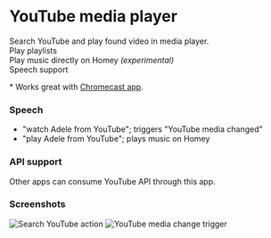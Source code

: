 # YouTube media player

Search YouTube and play found video in media player.  
Play playlists  
Play music directly on Homey _(experimental)_  
Speech support  

\* Works great with [Chromecast app][chromecast-app].

### Speech

- "watch Adele from YouTube"; triggers "YouTube media changed"
- "play Adele from YouTube"; plays music on Homey

### API support

Other apps can consume YouTube API through this app.

### Screenshots

![Search YouTube action][action-search-image] ![YouTube media change trigger][trigger-change-image]

[chromecast-app]: https://apps.athom.com/app/com.google.chromecast
[action-search-image]: https://cloud.githubusercontent.com/assets/10425/13227043/e2c734b2-d994-11e5-9bdc-fb882b87fdec.png
[trigger-change-image]: https://cloud.githubusercontent.com/assets/10425/13227089/228d3eca-d995-11e5-9f90-c4000a243581.png
